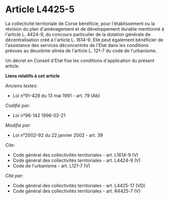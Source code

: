 # Article L4425-5

La collectivité territoriale de Corse bénéficie, pour l'établissement ou la révision du plan d'aménagement et de
développement durable mentionné à l'article L. 4424-9, du concours particulier de la dotation générale de décentralisation
créé à l'article L. 1614-9. Elle peut également bénéficier de l'assistance des services déconcentrés de l'Etat dans les
conditions prévues au deuxième alinéa de l'article L. 121-7 du code de l'urbanisme. 

Un décret en Conseil d'Etat fixe les conditions d'application du présent article.

**Liens relatifs à cet article**

_Anciens textes_:

  - Loi n°91-428 du 13 mai 1991 - art. 79 (Ab)

_Codifié par_:

  - Loi n°96-142 1996-02-21

_Modifié par_:

  - Loi n°2002-92 du 22 janvier 2002 - art. 39

_Cite_:

  - Code général des collectivités territoriales - art. L1614-9 (V)
  - Code général des collectivités territoriales - art. L4424-9 (V)
  - Code de l'urbanisme - art. L121-7 (V)

_Cité par_:

  - Code général des collectivités territoriales - art. L4425-17 (VD)
  - Code général des collectivités territoriales - art. R4425-7 (V)
